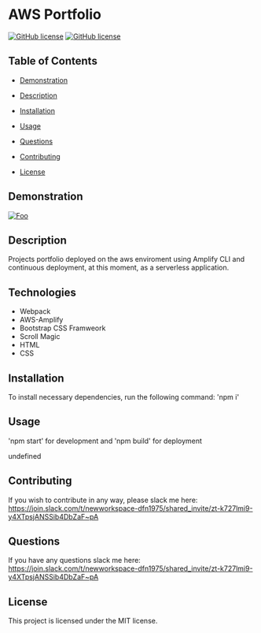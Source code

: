 
                
# AWS Portfolio
[![GitHub license](https://img.shields.io/badge/license-MIT-blue.svg)](https://github.com/cristianmontenegrop/Portfolio-aws)
[![GitHub license](https://img.shields.io/badge/license-MIT-green.svg)](cmontenegro.net)

## Table of Contents 

* [Demonstration](#Demonstration)

* [Description](#Description)

* [Installation](#installation)
* [Usage](#usage)
* [Questions](#questions)
* [Contributing](#contributing)


* [License](#license)

## Demonstration

[![Foo](src/assets/images/aws-portfolio.gif)](cmontenegro.net) 

## Description

Projects portfolio deployed on the aws enviroment using Amplify CLI and continuous deployment, at this moment, as a serverless application.

## Technologies

<ul><li>Webpack</li><li> AWS-Amplify</li><li> Bootstrap CSS Framweork</li><li> Scroll Magic</li><li> HTML</li><li> CSS</li></ul>
              
## Installation 
 To install necessary dependencies, run the following command: 'npm i'                   

## Usage 
 'npm start' for development and 'npm build' for deployment 

undefined

## Contributing 
If you wish to contribute in any way, please slack me here: https://join.slack.com/t/newworkspace-dfn1975/shared_invite/zt-k727lmi9-y4XTpsjANSSib4DbZaF~pA 

## Questions 
 If you have any questions slack me here: https://join.slack.com/t/newworkspace-dfn1975/shared_invite/zt-k727lmi9-y4XTpsjANSSib4DbZaF~pA

## License

This project is licensed under the MIT license.


                    